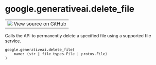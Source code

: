 
# google.generativeai.delete_file

<!-- Insert buttons and diff -->

<table class="tfo-notebook-buttons tfo-api nocontent">
<td>
  <a target="_blank" href="https://github.com/google/generative-ai-python/blob/master/google/generativeai/files.py#L108-L116">
    <img src="https://www.tensorflow.org/images/GitHub-Mark-32px.png" />
    View source on GitHub
  </a>
</td>
</table>



Calls the API to permanently delete a specified file using a supported file service.


<pre class="devsite-click-to-copy prettyprint lang-py tfo-signature-link">
<code>google.generativeai.delete_file(
    name: (str | file_types.File | protos.File)
)
</code></pre>



<!-- Placeholder for "Used in" -->
